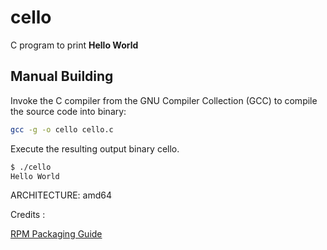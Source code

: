 # cello

C program to print **Hello World**

## Manual Building

Invoke the C compiler from the GNU Compiler Collection (GCC) to compile the source code into binary:

```bash
gcc -g -o cello cello.c
```

Execute the resulting output binary cello.

```bash
$ ./cello
Hello World
```

ARCHITECTURE: amd64

Credits :

[RPM Packaging Guide](https://rpm-packaging-guide.github.io)
